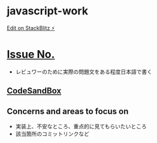 # javascript-work

[Edit on StackBlitz ⚡️](https://stackblitz.com/edit/web-platform-qv9fjr)

# [Issue No.](https://github.com/kenmori/handsonFrontend/blob/master/work/markup/1.md#)
- レビュワーのために実際の問題文をある程度日本語で書く
## [CodeSandBox](リンク)
## Concerns and areas to focus on
- 実装上、不安なところ、重点的に見てもらいたいところ
- 該当箇所のコミットリンクなど